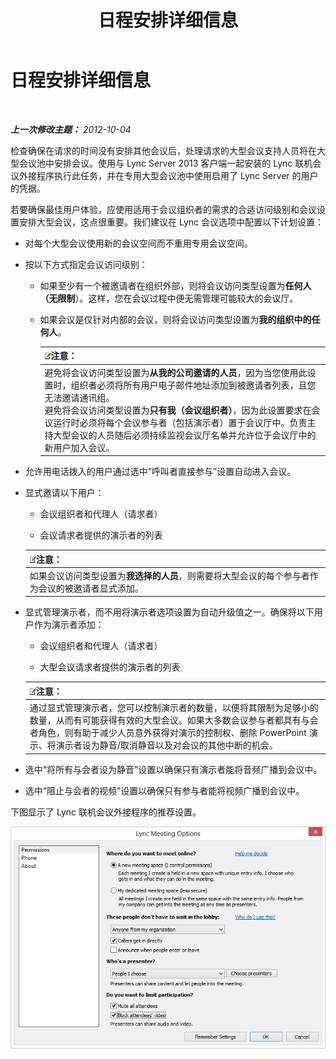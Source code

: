 ﻿---
title: 日程安排详细信息
TOCTitle: 日程安排详细信息
ms:assetid: 39ca6fff-2c15-4347-9f1f-6c8687a39a49
ms:mtpsurl: https://technet.microsoft.com/zh-cn/library/JJ204823(v=OCS.15)
ms:contentKeyID: 49312518
ms.date: 05/19/2016
mtps_version: v=OCS.15
ms.translationtype: HT
---

# 日程安排详细信息

 

_**上一次修改主题：** 2012-10-04_

检查确保在请求的时间没有安排其他会议后，处理请求的大型会议支持人员将在大型会议池中安排会议。使用与 Lync Server 2013 客户端一起安装的 Lync 联机会议外接程序执行此任务，并在专用大型会议池中使用启用了 Lync Server 的用户的凭据。

若要确保最佳用户体验，应使用适用于会议组织者的需求的合适访问级别和会议设置安排大型会议，这点很重要。我们建议在 Lync 会议选项中配置以下计划设置：

  - 对每个大型会议使用新的会议空间而不重用专用会议空间。

  - 按以下方式指定会议访问级别：
    
      - 如果至少有一个被邀请者在组织外部，则将会议访问类型设置为**任何人（无限制**）。这样，您在会议过程中便无需管理可能较大的会议厅。
    
      - 如果会议是仅针对内部的会议，则将会议访问类型设置为**我的组织中的任何人**。
        
        <table>
        <thead>
        <tr class="header">
        <th><img src="images/Dn783119.note(OCS.15).gif" title="note" alt="note" />注意：</th>
        </tr>
        </thead>
        <tbody>
        <tr class="odd">
        <td>避免将会议访问类型设置为<strong>从我的公司邀请的人员</strong>，因为当您使用此设置时，组织者必须将所有用户电子邮件地址添加到被邀请者列表，且您无法邀请通讯组。<br />
        避免将会议访问类型设置为<strong>只有我（会议组织者）</strong>，因为此设置要求在会议运行时必须将每个会议参与者（包括演示者）置于会议厅中。负责主持大型会议的人员随后必须持续监视会议厅名单并允许位于会议厅中的新用户加入会议。</td>
        </tr>
        </tbody>
        </table>


  - 允许用电话拨入的用户通过选中“呼叫者直接参与”设置自动进入会议。

  - 显式邀请以下用户：
    
      - 会议组织者和代理人（请求者）
    
      - 会议请求者提供的演示者的列表
    
    <table>
    <thead>
    <tr class="header">
    <th><img src="images/Dn783119.note(OCS.15).gif" title="note" alt="note" />注意：</th>
    </tr>
    </thead>
    <tbody>
    <tr class="odd">
    <td>如果会议访问类型设置为<strong>我选择的人员</strong>，则需要将大型会议的每个参与者作为会议的被邀请者显式添加。</td>
    </tr>
    </tbody>
    </table>


  - 显式管理演示者，而不用将演示者选项设置为自动升级值之一。确保将以下用户作为演示者添加：
    
      - 会议组织者和代理人（请求者）
    
      - 大型会议请求者提供的演示者的列表
    
    <table>
    <thead>
    <tr class="header">
    <th><img src="images/Dn783119.note(OCS.15).gif" title="note" alt="note" />注意：</th>
    </tr>
    </thead>
    <tbody>
    <tr class="odd">
    <td>通过显式管理演示者，您可以控制演示者的数量，以便将其限制为足够小的数量，从而有可能获得有效的大型会议。如果大多数会议参与者都具有与会者角色，则有助于减少人员意外获得对演示的控制权、删除 PowerPoint 演示、将演示者设为静音/取消静音以及对会议的其他中断的机会。</td>
    </tr>
    </tbody>
    </table>


  - 选中“将所有与会者设为静音”设置以确保只有演示者能将音频广播到会议中。

  - 选中“阻止与会者的视频”设置以确保只有参与者能将视频广播到会议中。

下图显示了 Lync 联机会议外接程序的推荐设置。

![会议选项](images/JJ204823.54e4e70d-06b0-45cd-8d94-bab649cd5dc0(OCS.15).jpg "会议选项")

